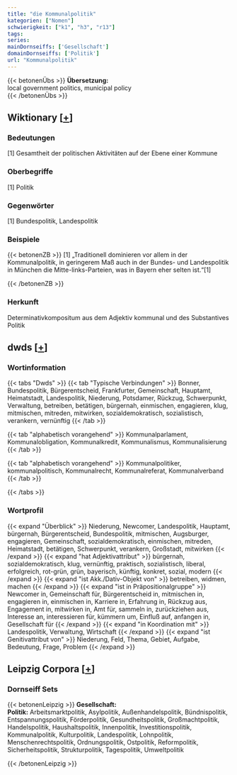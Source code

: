 ```yaml
---
title: "die Kommunalpolitik"
kategorien: ["Nomen"]
schwierigkeit: ["k1", "h3", "r13"]
tags:
series:
mainDornseiffs: ['Gesellschaft']
domainDornseiffs: ['Politik']
url: "Kommunalpolitik"
---
```


{{< betonenÜbs >}}
**Übersetzung:**  
local government politics, municipal  policy  
{{< /betonenÜbs >}}

## Wiktionary [[+](https://de.wiktionary.org/wiki/Kommunalpolitik)]

### Bedeutungen
[1] Gesamtheit der politischen Aktivitäten auf der Ebene einer Kommune  

### Oberbegriffe
[1] Politik  

### Gegenwörter
[1] Bundespolitik, Landespolitik  

### Beispiele
{{< betonenZB >}}
[1] „Traditionell dominieren vor allem in der Kommunalpolitik, in geringerem Maß auch in der Bundes- und Landespolitik in München die Mitte-links-Parteien, was in Bayern eher selten ist.“[1]  

{{< /betonenZB >}}
### Herkunft
Determinativkompositum aus dem Adjektiv kommunal und des Substantives Politik  



## dwds [[+](https://www.dwds.de/wb/Kommunalpolitik)]

### Wortinformation
{{< tabs "Dwds" >}}
{{< tab "Typische Verbindungen" >}}
Bonner, Bundespolitik, Bürgerentscheid, Frankfurter, Gemeinschaft, Hauptamt, Heimatstadt, Landespolitik, Niederung, Potsdamer, Rückzug, Schwerpunkt, Verwaltung, betreiben, betätigen, bürgernah, einmischen, engagieren, klug, mitmischen, mitreden, mitwirken, sozialdemokratisch, sozialistisch, verankern, vernünftig
{{< /tab >}}

{{< tab "alphabetisch vorangehend" >}}
Kommunalparlament, Kommunalobligation, Kommunalkredit, Kommunalismus, Kommunalisierung
{{< /tab >}}

{{< tab "alphabetisch vorangehend" >}}
Kommunalpolitiker, kommunalpolitisch, Kommunalrecht, Kommunalreferat, Kommunalverband
{{< /tab >}}

{{< /tabs >}}

### Wortprofil
{{< expand "Überblick" >}} Niederung, Newcomer, Landespolitik, Hauptamt, bürgernah, Bürgerentscheid, Bundespolitik, mitmischen, Augsburger, engagieren, Gemeinschaft, sozialdemokratisch, einmischen, mitreden, Heimatstadt, betätigen, Schwerpunkt, verankern, Großstadt, mitwirken {{< /expand >}}
{{< expand "hat Adjektivattribut" >}} bürgernah, sozialdemokratisch, klug, vernünftig, praktisch, sozialistisch, liberal, erfolgreich, rot-grün, grün, bayerisch, künftig, konkret, sozial, modern {{< /expand >}}
{{< expand "ist Akk./Dativ-Objekt von" >}} betreiben, widmen, machen {{< /expand >}}
{{< expand "ist in Präpositionalgruppe" >}} Newcomer in, Gemeinschaft für, Bürgerentscheid in, mitmischen in, engagieren in, einmischen in, Karriere in, Erfahrung in, Rückzug aus, Engagement in, mitwirken in, Amt für, sammeln in, zurückziehen aus, Interesse an, interessieren für, kümmern um, Einfluß auf, anfangen in, Gesellschaft für {{< /expand >}}
{{< expand "in Koordination mit" >}} Landespolitik, Verwaltung, Wirtschaft {{< /expand >}}
{{< expand "ist Genitivattribut von" >}} Niederung, Feld, Thema, Gebiet, Aufgabe, Bedeutung, Frage, Problem {{< /expand >}}

## Leipzig Corpora [[+](https://corpora.uni-leipzig.de/en/res?word=Kommunalpolitik&corpusId=deu_newscrawl-public_2018)]

### Dornseiff Sets
{{< betonenLeipzig >}}
**Gesellschaft:**  
**Politik:** Arbeitsmarktpolitik, Asylpolitik, Außenhandelspolitik, Bündnispolitik, Entspannungspolitik, Förderpolitik, Gesundheitspolitik, Großmachtpolitik, Handelspolitik, Haushaltspolitik, Innenpolitik, Investitionspolitik, Kommunalpolitik, Kulturpolitik, Landespolitik, Lohnpolitik, Menschenrechtspolitik, Ordnungspolitik, Ostpolitik, Reformpolitik, Sicherheitspolitik, Strukturpolitik, Tagespolitik, Umweltpolitik  

{{< /betonenLeipzig >}}
